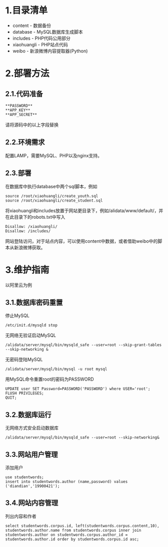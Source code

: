 # 1.目录清单
* content - 数据备份
* database - MySQL数据库生成脚本
* includes - PHP代码公用部分
* xiaohuangli - PHP站点代码
* weibo - 新浪微博内容提取器(Python)

# 2.部署方法
## 2.1.代码准备
    **PASSWORD**
    **APP_KEY**
    **APP_SECRET**
请将源码中的以上字段替换

## 2.2.环境需求
配置LAMP，需要MySQL、PHP以及nginx支持。

## 2.3.部署
在数据库中执行database中两个sql脚本，例如

    source /root/xiaohuangli/create_youth.sql
    source /root/xiaohuangli/create_student.sql

将xiaohuangli和includes放置于网站更目录下，例如/alidata/www/default/，并在此目录下的robots.txt中写入

    Disallow: /xiaohuangli/
    Disallow: /includes/  
   
网站登陆访问，对于站点内容，可以使用content中数据，或者借助weibo中的脚本从新浪微博获取。

# 3.维护指南
以阿里云为例
## 3.1.数据库密码重置
停止MySQL

    /etc/init.d/mysqld stop

无网络无验证启动MySQL

    /alidata/server/mysql/bin/mysqld_safe --user=root --skip-grant-tables --skip-networking &

无密码登陆MySQL

    /alidata/server/mysql/bin/mysql -u root mysql

用MySQL命令重置root的密码为PASSWORD

    UPDATE user SET Password=PASSWORD('PASSWORD') where USER='root';
    FLUSH PRIVILEGES;
    QUIT;

## 3.2.数据库运行
无网络方式安全启动数据库

    /alidata/server/mysql/bin/mysqld_safe --user=root --skip-networking&

## 3.3.网站用户管理
添加用户

    use studentwords;
    insert into studentwords.author (name,password) values ('diandian','19900421');
    
## 3.4.网站内容管理
列出内容和作者

    select studentwords.corpus.id, left(studentwords.corpus.content,10), studentwords.author.name from studentwords.corpus inner join studentwords.author on studentwords.corpus.author_id = studentwords.author.id order by studentwords.corpus.id asc;
    